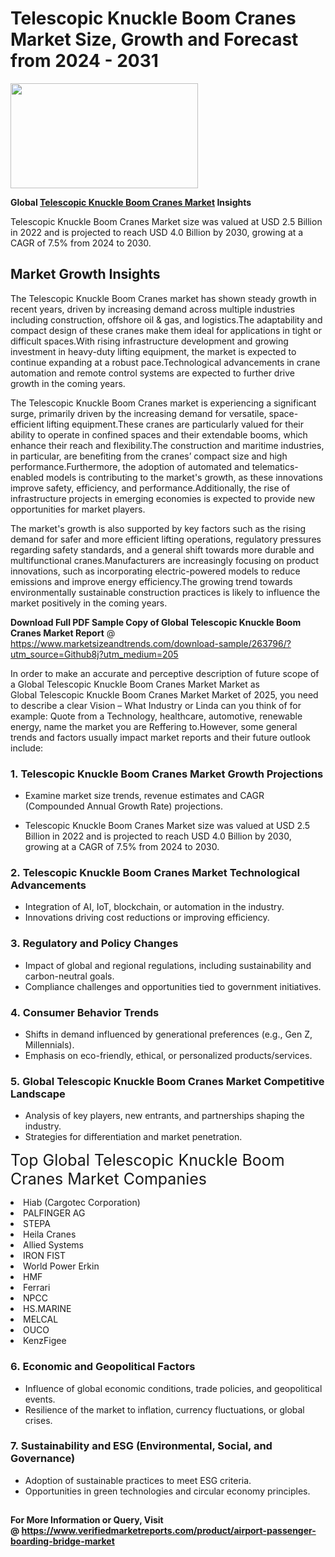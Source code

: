 <H1>Telescopic Knuckle Boom Cranes Market Size, Growth and Forecast from 2024 - 2031</H1><img class="aligncenter size-medium wp-image-584254" src="https://thirdeyenews.in/wp-content/uploads/2024/09/Global-Market-Research-300x168.jpeg" alt="" width="300" height="168" /><p><strong>Global&nbsp;<a href="https://www.marketsizeandtrends.com/download-sample/263796/?utm_source=Github8j?utm_medium=205">Telescopic Knuckle Boom Cranes Market</a> Insights</strong></p><p>Telescopic Knuckle Boom Cranes Market size was valued at USD 2.5 Billion in 2022 and is projected to reach USD 4.0 Billion by 2030, growing at a CAGR of 7.5% from 2024 to 2030.</p><p><h2>Market Growth Insights</h2> <p>The Telescopic Knuckle Boom Cranes market has shown steady growth in recent years, driven by increasing demand across multiple industries including construction, offshore oil & gas, and logistics.The adaptability and compact design of these cranes make them ideal for applications in tight or difficult spaces.With rising infrastructure development and growing investment in heavy-duty lifting equipment, the market is expected to continue expanding at a robust pace.Technological advancements in crane automation and remote control systems are expected to further drive growth in the coming years.</p> <p>The Telescopic Knuckle Boom Cranes market is experiencing a significant surge, primarily driven by the increasing demand for versatile, space-efficient lifting equipment.These cranes are particularly valued for their ability to operate in confined spaces and their extendable booms, which enhance their reach and flexibility.The construction and maritime industries, in particular, are benefiting from the cranes’ compact size and high performance.Furthermore, the adoption of automated and telematics-enabled models is contributing to the market's growth, as these innovations improve safety, efficiency, and performance.Additionally, the rise of infrastructure projects in emerging economies is expected to provide new opportunities for market players.</p> <p>The market's growth is also supported by key factors such as the rising demand for safer and more efficient lifting operations, regulatory pressures regarding safety standards, and a general shift towards more durable and multifunctional cranes.Manufacturers are increasingly focusing on product innovations, such as incorporating electric-powered models to reduce emissions and improve energy efficiency.The growing trend towards environmentally sustainable construction practices is likely to influence the market positively in the coming years.</p> <p><span class=""><strong>Download Full PDF Sample Copy of Global Telescopic Knuckle Boom Cranes Market Report</strong> @ <a href="https://www.marketsizeandtrends.com/download-sample/263796/?utm_source=Github8j?utm_medium=205" target="_blank">https://www.marketsizeandtrends.com/download-sample/263796/?utm_source=Github8j?utm_medium=205</a></span></p><p>In order to make an accurate and perceptive description of future scope of a Global&nbsp;Telescopic Knuckle Boom Cranes Market Market as Global&nbsp;Telescopic Knuckle Boom Cranes Market Market of 2025, you need to describe a clear Vision &ndash; What Industry or Linda can you think of for example: Quote from a Technology, healthcare, automotive, renewable energy, name the market you are Reffering to.However, some general trends and factors usually impact market reports and their future outlook include:</p><h3>1.&nbsp;<strong>Telescopic Knuckle Boom Cranes Market Growth Projections</strong></h3><ul><li>Examine market size trends, revenue estimates and CAGR (Compounded Annual Growth Rate) projections.</li><li><p>Telescopic Knuckle Boom Cranes Market size was valued at USD 2.5 Billion in 2022 and is projected to reach USD 4.0 Billion by 2030, growing at a CAGR of 7.5% from 2024 to 2030.</p></li></ul><h3>2.&nbsp;<strong>Telescopic Knuckle Boom Cranes Market Technological Advancements</strong></h3><ul><li>Integration of AI, IoT, blockchain, or automation in the industry.</li><li>Innovations driving cost reductions or improving efficiency.</li></ul><h3>3.&nbsp;<strong>Regulatory and Policy Changes</strong></h3><ul><li>Impact of global and regional regulations, including sustainability and carbon-neutral goals.</li><li>Compliance challenges and opportunities tied to government initiatives.</li></ul><h3>4.&nbsp;<strong>Consumer Behavior Trends</strong></h3><ul><li>Shifts in demand influenced by generational preferences (e.g., Gen Z, Millennials).</li><li>Emphasis on eco-friendly, ethical, or personalized products/services.</li></ul><h3>5.&nbsp;<strong>Global Telescopic Knuckle Boom Cranes Market Competitive Landscape</strong></h3><ul><li>Analysis of key players, new entrants, and partnerships shaping the industry.</li><li>Strategies for differentiation and market penetration.</li></ul><p data-pm-slice="1 1 []"><span style="color: inherit; font-family: inherit; font-size: 25px;">Top Global Telescopic Knuckle Boom Cranes Market Companies</span></p><div class="" data-test-id=""><p><li>Hiab (Cargotec Corporation)</li><li> PALFINGER AG</li><li> STEPA</li><li> Heila Cranes</li><li> Allied Systems</li><li> IRON FIST</li><li> World Power Erkin</li><li> HMF</li><li> Ferrari</li><li> NPCC</li><li> HS.MARINE</li><li> MELCAL</li><li> OUCO</li><li> KenzFigee</li></p></div><h3>6.&nbsp;<strong>Economic and Geopolitical Factors</strong></h3><ul><li>Influence of global economic conditions, trade policies, and geopolitical events.</li><li>Resilience of the market to inflation, currency fluctuations, or global crises.</li></ul><h3>7.&nbsp;<strong>Sustainability and ESG (Environmental, Social, and Governance)</strong></h3><ul><li>Adoption of sustainable practices to meet ESG criteria.</li><li>Opportunities in green technologies and circular economy principles.</li></ul><h2><strong style="font-size: 14px;">For More Information or Query, Visit @&nbsp;</strong><a style="background-color: #ffffff; font-size: 14px;" href="https://www.marketsizeandtrends.com/report/telescopic-knuckle-boom-cranes-market/" target="_blank">https://www.verifiedmarketreports.com/product/airport-passenger-boarding-bridge-market</a></h2>